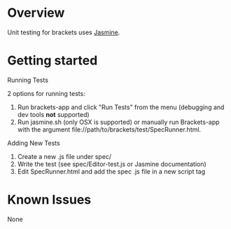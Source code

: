 Overview
========

Unit testing for brackets uses [Jasmine](http://jasmine.github.io/1.3/introduction.html).

Getting started
===============

Running Tests

2 options for running tests:

1. Run brackets-app and click "Run Tests" from the menu (debugging and dev tools **not** supported)
1. Run jasmine.sh (only OSX is supported) or manually run Brackets-app with
   the argument file://path/to/brackets/test/SpecRunner.html.


Adding New Tests

1. Create a new .js file under spec/
1. Write the test (see spec/Editor-test.js or Jasmine documentation)
1. Edit SpecRunner.html and add the spec .js file in a new script tag

Known Issues
============

None